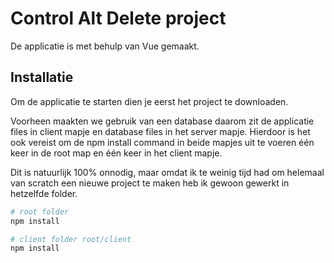 # Control Alt Delete project
De applicatie is met behulp van Vue gemaakt. 

## Installatie
Om de applicatie te starten dien je eerst het project te downloaden. 

Voorheen maakten we gebruik van een database daarom zit de applicatie files in client mapje en database files in het server mapje.
Hierdoor is het ook vereist om de npm install command in beide mapjes uit te voeren één keer in de root map en één keer in het client mapje.

Dit is natuurlijk 100% onnodig, maar omdat ik te weinig tijd had om helemaal van scratch een nieuwe project te maken heb ik gewoon gewerkt in hetzelfde folder. 

```bash
# root folder
npm install 

# client folder root/client
npm install

```

